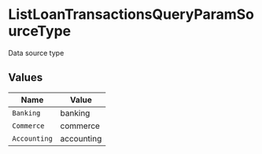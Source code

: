 # ListLoanTransactionsQueryParamSourceType

Data source type


## Values

| Name         | Value        |
| ------------ | ------------ |
| `Banking`    | banking      |
| `Commerce`   | commerce     |
| `Accounting` | accounting   |